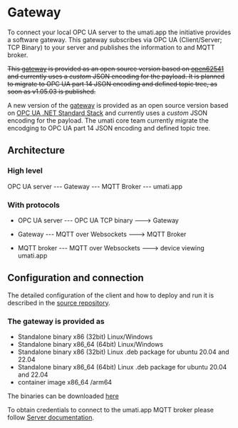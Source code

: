 # Gateway

To connect your local OPC UA server to the umati.app the initiative provides a software gateway.
This gateway subscribes via OPC UA (Client/Server; TCP Binary) to your server and publishes the information to and MQTT broker.

~~This [gateway](https://github.com/umati/Dashboard-OPCUA-Client) is provided as an open source version based on [open62541](https://open62541.org) and currently uses a _custom_ JSON encoding for the payload. It is planned to migrate to OPC UA part 14 JSON encoding and defined topic tree, as soon as v1.05.03 is published.~~

A new version of the [gateway](https://github.com/umati/umatiGateway) is provided as an open source version based on [ OPC UA .NET Standard Stack](https://github.com/OPCFoundation/UA-.NETStandard) and currently uses a _custom_ JSON encoding for the payload. The umati core team currently  migrate the encodging to OPC UA part 14 JSON encoding and defined topic tree.

## Architecture

### High level

OPC UA server --- Gateway --- MQTT Broker --- umati.app

### With protocols

- OPC UA server --- OPC UA TCP binary ---> Gateway

- Gateway --- MQTT over Websockets ---> MQTT Broker
- MQTT broker --- MQTT over Websockets ---> device viewing umati.app

## Configuration and connection

The detailed configuration of the client and how to deploy and run it is described in the [source repository](https://github.com/umati/umatiGateway/blob/develop/docs/user/usage.md).

### The gateway is provided as

- Standalone binary x86 (32bit) Linux/Windows
- Standalone binary x86_64 (64bit) Linux/Windows
- Standalone binary x86 (32bit) Linux .deb package for ubuntu 20.04 and 22.04
- Standalone binary x86_64 (64bit) Linux .deb package for ubuntu 20.04 and 22.04
- container image x86_64 /arm64

The binaries can be downloaded [here](https://github.com/umati/umatiGateway/releases)

To obtain credentials to connect to the umati.app MQTT broker please follow [Server documentation](Server.md#connecting-an-opc-ua-server-to-umatiapp).

